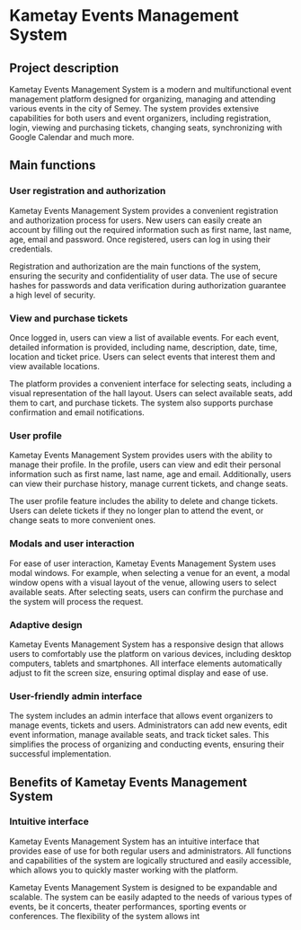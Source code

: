 # Kametay Events Management System

## Project description

Kametay Events Management System is a modern and multifunctional event management platform designed for organizing, managing and attending various events in the city of Semey. The system provides extensive capabilities for both users and event organizers, including registration, login, viewing and purchasing tickets, changing seats, synchronizing with Google Calendar and much more.

## Main functions

### User registration and authorization

Kametay Events Management System provides a convenient registration and authorization process for users. New users can easily create an account by filling out the required information such as first name, last name, age, email and password. Once registered, users can log in using their credentials.

Registration and authorization are the main functions of the system, ensuring the security and confidentiality of user data. The use of secure hashes for passwords and data verification during authorization guarantee a high level of security.

### View and purchase tickets

Once logged in, users can view a list of available events. For each event, detailed information is provided, including name, description, date, time, location and ticket price. Users can select events that interest them and view available locations.

The platform provides a convenient interface for selecting seats, including a visual representation of the hall layout. Users can select available seats, add them to cart, and purchase tickets. The system also supports purchase confirmation and email notifications.

### User profile

Kametay Events Management System provides users with the ability to manage their profile. In the profile, users can view and edit their personal information such as first name, last name, age and email. Additionally, users can view their purchase history, manage current tickets, and change seats.

The user profile feature includes the ability to delete and change tickets. Users can delete tickets if they no longer plan to attend the event, or change seats to more convenient ones.


### Modals and user interaction

For ease of user interaction, Kametay Events Management System uses modal windows. For example, when selecting a venue for an event, a modal window opens with a visual layout of the venue, allowing users to select available seats. After selecting seats, users can confirm the purchase and the system will process the request.

### Adaptive design

Kametay Events Management System has a responsive design that allows users to comfortably use the platform on various devices, including desktop computers, tablets and smartphones. All interface elements automatically adjust to fit the screen size, ensuring optimal display and ease of use.

### User-friendly admin interface

The system includes an admin interface that allows event organizers to manage events, tickets and users. Administrators can add new events, edit event information, manage available seats, and track ticket sales. This simplifies the process of organizing and conducting events, ensuring their successful implementation.

## Benefits of Kametay Events Management System

### Intuitive interface

Kametay Events Management System has an intuitive interface that provides ease of use for both regular users and administrators. All functions and capabilities of the system are logically structured and easily accessible, which allows you to quickly master working with the platform.


Kametay Events Management System is designed to be expandable and scalable. The system can be easily adapted to the needs of various types of events, be it concerts, theater performances, sporting events or conferences. The flexibility of the system allows int
